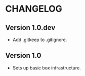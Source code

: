 # CHANGELOG

## Version 1.0.dev

- Add .gitkeep to .gitignore.

## Version 1.0

- Sets up basic box infrastructure.